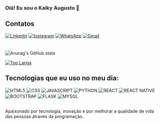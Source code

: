 

### Olá! Eu sou o Kaiky Augusto 👋

## Contatos
[![Linkedin](https://img.shields.io/badge/LinkedIn-0077B5?style=for-the-badge&logo=linkedin&logoColor=white)](https://www.linkedin.com/in/kaikybizon)
[![Instagram](https://img.shields.io/badge/Instagram-E4405F?style=for-the-badge&logo=instagram&logoColor=white)](https://www.instagram.com/kaikybizon/#)
[![WhatsApp](https://img.shields.io/badge/WhatsApp-25D366?style=for-the-badge&logo=whatsapp&logoColor=white)](https://wa.me/5519995733762)
[![Gmail](https://img.shields.io/badge/Gmail-D14836?style=for-the-badge&logo=gmail&logoColor=white)](mailto:kaiky.bizon@gmail.com)

#

![Anurag's GitHub stats](https://github-readme-stats.vercel.app/api?username=KaikyBizon&show_icons=true&theme=radical)

[![Top Langs](https://github-readme-stats.vercel.app/api/top-langs/?username=KaikyBizon&layout=donut)](https://github.com/anuraghazra/github-readme-stats)

## Tecnologias que eu uso no meu dia:

<div style="display: inline_block">
    <img align="center" alt="HTML5" src="https://img.shields.io/badge/HTML5-E34F26?style=for-the-badge&logo=html5&logoColor=white" />
    <img align="center" alt="CSS" src="https://img.shields.io/badge/CSS3-1572B6?style=for-the-badge&logo=css3&logoColor=white" />
    <img align="center" alt="JAVASCRIPT" src="https://img.shields.io/badge/JavaScript-F7DF1E?style=for-the-badge&logo=javascript&logoColor=black" />
    <img align="center" alt="PYTHON" src="https://img.shields.io/badge/Python-3776AB?style=for-the-badge&logo=python&logoColor=white" />
    <img align="center" alt="REACT" src="https://img.shields.io/badge/React-20232A?style=for-the-badge&logo=react&logoColor=61DAFB" />
    <img align="center" alt="REACT NATIVE" src="https://img.shields.io/badge/React_Native-20232A?style=for-the-badge&logo=react&logoColor=61DAFB" />
    <img align="center" alt="BOOTSTRAP" src="https://img.shields.io/badge/Bootstrap-563D7C?style=for-the-badge&logo=bootstrap&logoColor=white" />
    <img align="center" alt="FLASK" src="https://img.shields.io/badge/Flask-000000?style=for-the-badge&logo=flask&logoColor=white" />
    <img align="center" alt="MYSQL" src="https://img.shields.io/badge/MySQL-00000F?style=for-the-badge&logo=mysql&logoColor=white" />
</div><br/>

Apaixonado por tecnologia, inovação e por melhorar a qualidade de vida das pessoas através da programação.
